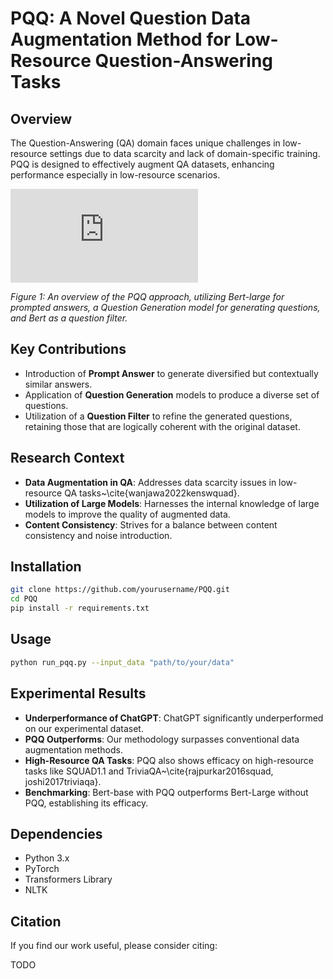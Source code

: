 # PQQ: A Novel Question Data Augmentation Method for Low-Resource Question-Answering Tasks

## Overview

The Question-Answering (QA) domain faces unique challenges in low-resource settings due to data scarcity and lack of domain-specific training. PQQ is designed to effectively augment QA datasets, enhancing performance especially in low-resource scenarios.

![flow_emnlp.pdf](https://github.com/andongBlue/PQQ_QA/files/13037448/flow_emnlp.pdf)

*Figure 1: An overview of the PQQ approach, utilizing Bert-large for prompted answers, a Question Generation model for generating questions, and Bert as a question filter.*

## Key Contributions

- Introduction of **Prompt Answer** to generate diversified but contextually similar answers.
- Application of **Question Generation** models to produce a diverse set of questions.
- Utilization of a **Question Filter** to refine the generated questions, retaining those that are logically coherent with the original dataset.

## Research Context

- **Data Augmentation in QA**: Addresses data scarcity issues in low-resource QA tasks~\cite{wanjawa2022kenswquad}.
- **Utilization of Large Models**: Harnesses the internal knowledge of large models to improve the quality of augmented data.
- **Content Consistency**: Strives for a balance between content consistency and noise introduction.

## Installation

```bash
git clone https://github.com/yourusername/PQQ.git
cd PQQ
pip install -r requirements.txt
```

## Usage

```bash
python run_pqq.py --input_data "path/to/your/data"
```

## Experimental Results

- **Underperformance of ChatGPT**: ChatGPT significantly underperformed on our experimental dataset.
- **PQQ Outperforms**: Our methodology surpasses conventional data augmentation methods.
- **High-Resource QA Tasks**: PQQ also shows efficacy on high-resource tasks like SQUAD1.1 and TriviaQA~\cite{rajpurkar2016squad, joshi2017triviaqa}.
- **Benchmarking**: Bert-base with PQQ outperforms Bert-Large without PQQ, establishing its efficacy.

## Dependencies

- Python 3.x
- PyTorch
- Transformers Library
- NLTK

## Citation

If you find our work useful, please consider citing:

TODO


